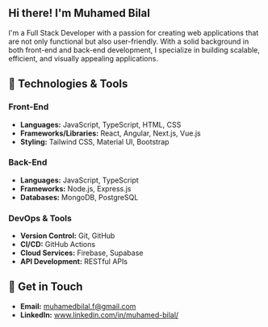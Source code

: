 ## Hi there! I'm Muhamed Bilal

I'm a Full Stack Developer with a passion for creating web applications that are not only functional but also user-friendly. With a solid background in both front-end and back-end development, I specialize in building scalable, efficient, and visually appealing applications.

## 🔧 Technologies & Tools

### Front-End
- **Languages:** JavaScript, TypeScript, HTML, CSS
- **Frameworks/Libraries:** React, Angular, Next.js, Vue.js
- **Styling:** Tailwind CSS, Material UI, Bootstrap

### Back-End
- **Languages:** JavaScript, TypeScript
- **Frameworks:** Node.js, Express.js
- **Databases:** MongoDB, PostgreSQL

### DevOps & Tools
- **Version Control:** Git, GitHub
- **CI/CD:** GitHub Actions
- **Cloud Services:** Firebase, Supabase
- **API Development:** RESTful APIs

## 💬 Get in Touch
- **Email:** muhamedbilal.f@gmail.com 
- **LinkedIn:** www.linkedin.com/in/muhamed-bilal/
